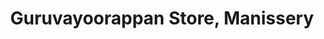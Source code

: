 ---
title: "Guruvayoorappan Store, Manissery"
url: /manissery/guruvayoorappan-store-manissery/
shop: tea
---